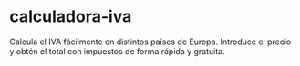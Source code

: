 # calculadora-iva
Calcula el IVA fácilmente en distintos países de Europa. Introduce el precio y obtén el total con impuestos de forma rápida y gratuita.

